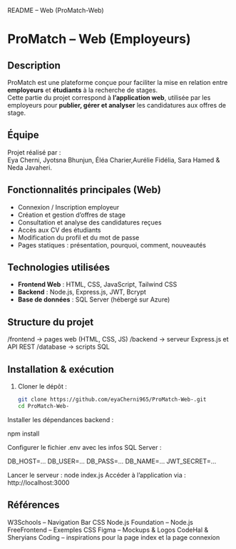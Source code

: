README – Web (ProMatch-Web)
#  ProMatch – Web (Employeurs)

##  Description
ProMatch est une plateforme conçue pour faciliter la mise en relation entre **employeurs** et **étudiants** à la recherche de stages.  
Cette partie du projet correspond à **l’application web**, utilisée par les employeurs pour **publier, gérer et analyser** les candidatures aux offres de stage.

##  Équipe
Projet réalisé par :  
Eya Cherni, Jyotsna Bhunjun, Éléa Charier,Aurélie Fidélia, Sara Hamed & Neda Javaheri.

## Fonctionnalités principales (Web)
- Connexion / Inscription employeur
- Création et gestion d’offres de stage
- Consultation et analyse des candidatures reçues
- Accès aux CV des étudiants
- Modification du profil et du mot de passe
- Pages statiques : présentation, pourquoi, comment, nouveautés

##  Technologies utilisées
- **Frontend Web** : HTML, CSS, JavaScript, Tailwind CSS  
- **Backend** : Node.js, Express.js, JWT, Bcrypt  
- **Base de données** : SQL Server (hébergé sur Azure)  

## Structure du projet


/frontend → pages web (HTML, CSS, JS)
/backend → serveur Express.js et API REST
/database → scripts SQL


## Installation & exécution
1. Cloner le dépôt :
   ```bash
   git clone https://github.com/eyaCherni965/ProMatch-Web-.git
   cd ProMatch-Web-


Installer les dépendances backend :

npm install


Configurer le fichier .env avec les infos SQL Server :

DB_HOST=...
DB_USER=...
DB_PASS=...
DB_NAME=...
JWT_SECRET=...


Lancer le serveur :
node index.js
Accéder à l’application via :
http://localhost:3000

## Références
W3Schools – Navigation Bar CSS
Node.js Foundation – Node.js
FreeFrontend – Exemples CSS
Figma – Mockups & Logos
CodeHal & Sheryians Coding – inspirations pour la page index et la page connexion
